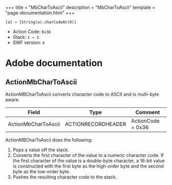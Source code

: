 +++
title = "MbCharToAscii"
description = "MbCharToAscii"
template = "page-documentation.html"
+++

```
[a] → [String(a).charCodeAt(0)]
```

- Action Code: `0x36`
- Stack: `1 → 1`
- SWF version: `4`

# Adobe documentation

## ActionMbCharToAscii

ActionMBCharToAscii converts character code to ASCII and is multi-byte aware.

| Field               | Type               | Comment           |
|---------------------|--------------------|-------------------|
| ActionMbCharToAscii | ACTIONRECORDHEADER | ActionCode = 0x36 |

ActionMBCharToAscii does the following:
1. Pops a value off the stack.
2. Converts the first character of the value to a numeric character code.
If the first character of the value is a double-byte character, a 16-bit value is constructed with the first
byte as the high-order byte and the second byte as the low-order byte.
3. Pushes the resulting character code to the stack.
